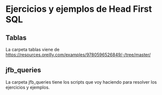 # Ejercicios y ejemplos de Head First SQL

## Tablas
La carpeta tablas viene de https://resources.oreilly.com/examples/9780596526849/-/tree/master/

## jfb_queries
La carpeta jfb_queries tiene los scripts que voy haciendo para resolver los ejercicios y ejemplos.